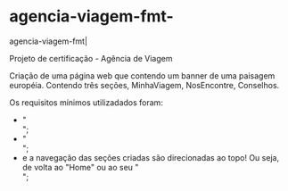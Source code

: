 # agencia-viagem-fmt-
agencia-viagem-fmt|

Projeto de certificação - Agência de Viagem 

Criação de uma página web que contendo um banner de uma paisagem européia. Contendo três seções, MinhaViagem, NosEncontre, Conselhos.

Os requisitos mínimos utilizadados foram:

- "<main>";
- "<nav>";
- e a navegação das seções criadas são direcionadas ao topo! Ou seja, de volta ao "Home" ou ao seu "<nav>";

  
